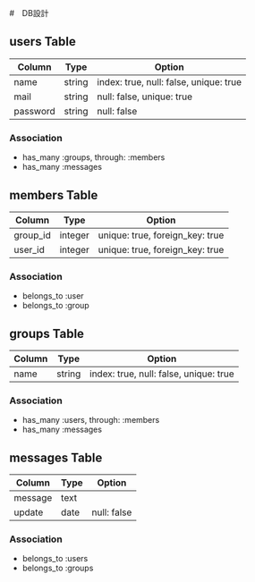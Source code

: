 #　DB設計

## users Table

|Column|Type|Option|
|------|----|------|
|name|string|index: true, null: false, unique: true|
|mail|string|null: false, unique: true|
|password|string|null: false|

### Association

- has_many :groups, through: :members
- has_many :messages

## members Table

|Column|Type|Option|
|------|----|------|
|group_id|integer|unique: true, foreign_key: true|
|user_id|integer|unique: true, foreign_key: true|

### Association

- belongs_to :user
- belongs_to :group

## groups Table

|Column|Type|Option|
|------|----|------|
|name|string|index: true, null: false, unique: true|

### Association

- has_many :users, through: :members
- has_many :messages

## messages Table

|Column|Type|Option|
|------|----|------|
|message|text||
|update|date|null: false|

### Association

- belongs_to :users
- belongs_to :groups
